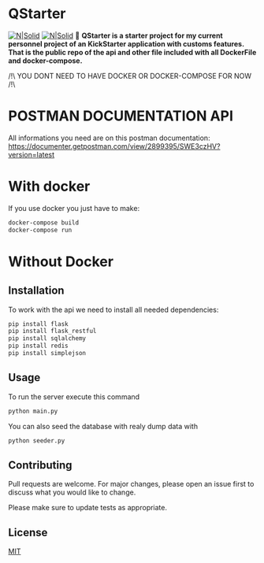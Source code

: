 # QStarter
[![N|Solid](https://img.shields.io/badge/docker%20build-automated-066da5?style=for-the-badge)](https://nodesource.com/products/nsolid) [![N|Solid](https://img.shields.io/github/license/DoctorWhoFR/KickStarter?style=for-the-badge)](https://nodesource.com/products/nsolid) 
👀 **QStarter is a starter project for my current personnel project of an KickStarter application with customs features.
That is the public repo of the api and other file included with all DockerFile and docker-compose.**

/!\ YOU DONT NEED TO HAVE DOCKER OR DOCKER-COMPOSE FOR NOW /!\

# POSTMAN DOCUMENTATION API
All informations you need are on this postman documentation:
https://documenter.getpostman.com/view/2899395/SWE3czHV?version=latest

# With docker 
If you use docker you just have to make:
```bash
docker-compose build
docker-compose run
```

# Without Docker

## Installation

To work with the api we need to install all needed dependencies:

```bash
pip install flask
pip install flask_restful
pip install sqlalchemy
pip install redis
pip install simplejson
```

## Usage

To run the server execute this command
```python
python main.py
```

You can also seed the database with realy dump data with
```python
python seeder.py
```


## Contributing
Pull requests are welcome. For major changes, please open an issue first to discuss what you would like to change.

Please make sure to update tests as appropriate.

## License
[MIT](https://choosealicense.com/licenses/mit/)

